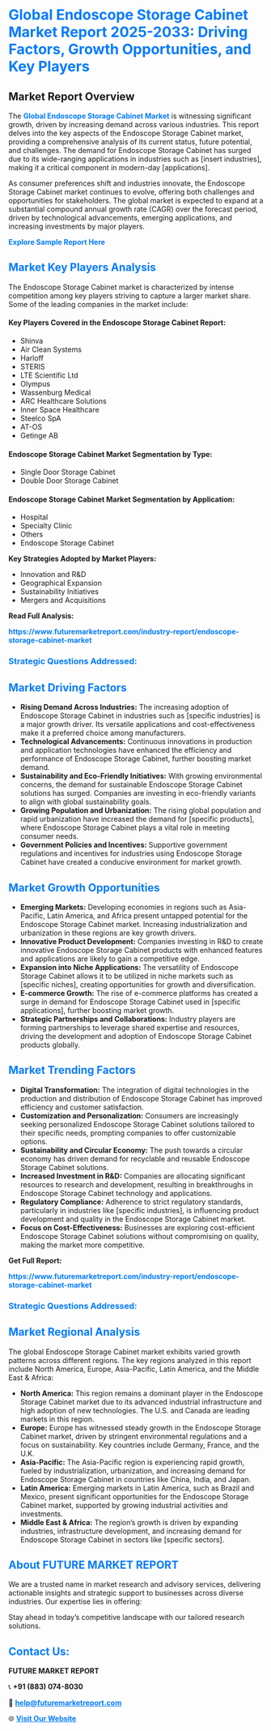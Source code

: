 <h1 style="color: #007BFF;">Global Endoscope Storage Cabinet Market Report 2025-2033: Driving Factors, Growth Opportunities, and Key Players</h1>

<section id="overview">
<h2>Market Report Overview</h2>
<p>The <a href="https://www.futuremarketreport.com/industry-report/endoscope-storage-cabinet-market" style="color: #007BFF; text-decoration: none;"><strong>Global Endoscope Storage Cabinet Market</strong></a> is witnessing significant growth, driven by increasing demand across various industries. This report delves into the key aspects of the Endoscope Storage Cabinet market, providing a comprehensive analysis of its current status, future potential, and challenges. The demand for Endoscope Storage Cabinet has surged due to its wide-ranging applications in industries such as [insert industries], making it a critical component in modern-day [applications].</p>
<p>As consumer preferences shift and industries innovate, the Endoscope Storage Cabinet market continues to evolve, offering both challenges and opportunities for stakeholders. The global market is expected to expand at a substantial compound annual growth rate (CAGR) over the forecast period, driven by technological advancements, emerging applications, and increasing investments by major players.</p>
</section>

<section id="overview">
<p><a href="https://www.futuremarketreport.com/request-sample/reportId=112850" style="color: #007BFF; text-decoration: none;"><strong>Explore Sample Report Here</strong></a></p>
</section>

<section id="key-players">
<h2 style="color: #007BFF;">Market Key Players Analysis</h2>
<p>The Endoscope Storage Cabinet market is characterized by intense competition among key players striving to capture a larger market share. Some of the leading companies in the market include:</p>
<h4>Key Players Covered in the Endoscope Storage Cabinet Report:</h4>
<ul><li>Shinva</li><li>Air Clean Systems</li><li>Harloff</li><li>STERIS</li><li>LTE Scientific Ltd</li><li>Olympus</li><li>Wassenburg Medical</li><li>ARC Healthcare Solutions</li><li>Inner Space Healthcare</li><li>Steelco SpA</li><li>AT-OS</li><li>Getinge AB</li></ul>
<h4>Endoscope Storage Cabinet Market Segmentation by Type:</h4>
<ul><li>Single Door Storage Cabinet</li><li>Double Door Storage Cabinet</li></ul>

<h4>Endoscope Storage Cabinet Market Segmentation by Application:</h4>
<ul><li>Hospital</li><li>Specialty Clinic</li><li>Others</li><li>Endoscope Storage Cabinet</li></ul>
<p><strong>Key Strategies Adopted by Market Players:</strong></p>
<ul>
<li>Innovation and R&D</li>
<li>Geographical Expansion</li>
<li>Sustainability Initiatives</li>
<li>Mergers and Acquisitions</li>
</ul>
</section>

<section>
<p><strong>Read Full Analysis: </strong></p><a href="https://www.futuremarketreport.com/industry-report/endoscope-storage-cabinet-market" style="color: #007BFF; text-decoration: none;"><strong>https://www.futuremarketreport.com/industry-report/endoscope-storage-cabinet-market</strong></a>
<h3 style="color: #007BFF;">Strategic Questions Addressed:</h3>
</section>

<section id="driving-factors">
<h2 style="color: #007BFF;">Market Driving Factors</h2>
<ul>
<li><strong>Rising Demand Across Industries:</strong> The increasing adoption of Endoscope Storage Cabinet in industries such as [specific industries] is a major growth driver. Its versatile applications and cost-effectiveness make it a preferred choice among manufacturers.</li>
<li><strong>Technological Advancements:</strong> Continuous innovations in production and application technologies have enhanced the efficiency and performance of Endoscope Storage Cabinet, further boosting market demand.</li>
<li><strong>Sustainability and Eco-Friendly Initiatives:</strong> With growing environmental concerns, the demand for sustainable Endoscope Storage Cabinet solutions has surged. Companies are investing in eco-friendly variants to align with global sustainability goals.</li>
<li><strong>Growing Population and Urbanization:</strong> The rising global population and rapid urbanization have increased the demand for [specific products], where Endoscope Storage Cabinet plays a vital role in meeting consumer needs.</li>
<li><strong>Government Policies and Incentives:</strong> Supportive government regulations and incentives for industries using Endoscope Storage Cabinet have created a conducive environment for market growth.</li>
</ul>
</section>

<section id="growth-opportunities">
<h2 style="color: #007BFF;">Market Growth Opportunities</h2>
<ul>
<li><strong>Emerging Markets:</strong> Developing economies in regions such as Asia-Pacific, Latin America, and Africa present untapped potential for the Endoscope Storage Cabinet market. Increasing industrialization and urbanization in these regions are key growth drivers.</li>
<li><strong>Innovative Product Development:</strong> Companies investing in R&D to create innovative Endoscope Storage Cabinet products with enhanced features and applications are likely to gain a competitive edge.</li>
<li><strong>Expansion into Niche Applications:</strong> The versatility of Endoscope Storage Cabinet allows it to be utilized in niche markets such as [specific niches], creating opportunities for growth and diversification.</li>
<li><strong>E-commerce Growth:</strong> The rise of e-commerce platforms has created a surge in demand for Endoscope Storage Cabinet used in [specific applications], further boosting market growth.</li>
<li><strong>Strategic Partnerships and Collaborations:</strong> Industry players are forming partnerships to leverage shared expertise and resources, driving the development and adoption of Endoscope Storage Cabinet products globally.</li>
</ul>
</section>

<section id="trending-factors">
<h2 style="color: #007BFF;">Market Trending Factors</h2>
<ul>
<li><strong>Digital Transformation:</strong> The integration of digital technologies in the production and distribution of Endoscope Storage Cabinet has improved efficiency and customer satisfaction.</li>
<li><strong>Customization and Personalization:</strong> Consumers are increasingly seeking personalized Endoscope Storage Cabinet solutions tailored to their specific needs, prompting companies to offer customizable options.</li>
<li><strong>Sustainability and Circular Economy:</strong> The push towards a circular economy has driven demand for recyclable and reusable Endoscope Storage Cabinet solutions.</li>
<li><strong>Increased Investment in R&D:</strong> Companies are allocating significant resources to research and development, resulting in breakthroughs in Endoscope Storage Cabinet technology and applications.</li>
<li><strong>Regulatory Compliance:</strong> Adherence to strict regulatory standards, particularly in industries like [specific industries], is influencing product development and quality in the Endoscope Storage Cabinet market.</li>
<li><strong>Focus on Cost-Effectiveness:</strong> Businesses are exploring cost-efficient Endoscope Storage Cabinet solutions without compromising on quality, making the market more competitive.</li>
</ul>
</section>

<section>
<p><strong>Get Full Report: </strong></p><a href="https://www.futuremarketreport.com/industry-report/endoscope-storage-cabinet-market" style="color: #007BFF; text-decoration: none;"><strong>https://www.futuremarketreport.com/industry-report/endoscope-storage-cabinet-market</strong></a>
<h3 style="color: #007BFF;">Strategic Questions Addressed:</h3>
</section>


<section id="regional-analysis">
<h2 style="color: #007BFF;">Market Regional Analysis</h2>
<p>The global Endoscope Storage Cabinet market exhibits varied growth patterns across different regions. The key regions analyzed in this report include North America, Europe, Asia-Pacific, Latin America, and the Middle East & Africa:</p>
<ul>
<li><strong>North America:</strong> This region remains a dominant player in the Endoscope Storage Cabinet market due to its advanced industrial infrastructure and high adoption of new technologies. The U.S. and Canada are leading markets in this region.</li>
<li><strong>Europe:</strong> Europe has witnessed steady growth in the Endoscope Storage Cabinet market, driven by stringent environmental regulations and a focus on sustainability. Key countries include Germany, France, and the U.K.</li>
<li><strong>Asia-Pacific:</strong> The Asia-Pacific region is experiencing rapid growth, fueled by industrialization, urbanization, and increasing demand for Endoscope Storage Cabinet in countries like China, India, and Japan.</li>
<li><strong>Latin America:</strong> Emerging markets in Latin America, such as Brazil and Mexico, present significant opportunities for the Endoscope Storage Cabinet market, supported by growing industrial activities and investments.</li>
<li><strong>Middle East & Africa:</strong> The region’s growth is driven by expanding industries, infrastructure development, and increasing demand for Endoscope Storage Cabinet in sectors like [specific sectors].</li>
</ul>
</section>

<footer>
<h2 style="color: #007BFF;">About FUTURE MARKET REPORT</h2>
<p>We are a trusted name in market research and advisory services, delivering actionable insights and strategic support to businesses across diverse industries. Our expertise lies in offering:</p>

<p>Stay ahead in today’s competitive landscape with our tailored research solutions.</p>

<h2 style="color: #007BFF;">Contact Us:</h2>
<p><strong>FUTURE MARKET REPORT</strong></p>
<p>📞 <strong>+91 (883) 074-8030</strong></p>
<p>📧 <strong><a href="mailto:help@futuremarketreport.com" style="color: #007BFF;">help@futuremarketreport.com</a></strong></p>
<p>🌐 <strong><a href="https://www.futuremarketreport.com/" style="color: #007BFF;">Visit Our Website</a></strong></p>
</footer>
